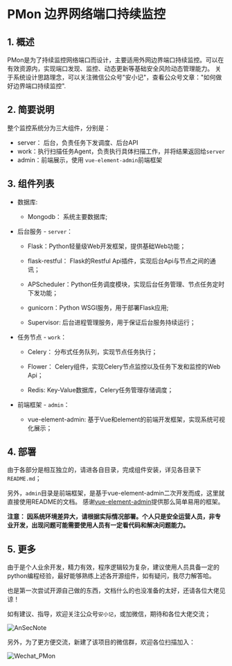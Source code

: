 # PMon 边界网络端口持续监控

## 1. 概述
PMon是为了持续监控网络端口而设计，主要适用外网边界端口持续监控。可以在有效资源内，实现端口发现、监控、动态更新等基础安全风险动态管理能力。
关于系统设计思路理念，可以关注微信公众号"安小记"，查看公众号文章："如何做好边界端口持续监控".


## 2. 简要说明

整个监控系统分为三大组件，分别是：
- server： 后台，负责任务下发调度、后台API 
- work：执行扫描任务Agent，负责执行具体扫描工作，并将结果返回给`server`
- admin：前端展示，使用 `vue-element-admin`前端框架


## 3. 组件列表

- 数据库:
  - Mongodb： 系统主要数据库;

- 后台服务 - `server`：

  - Flask：Python轻量级Web开发框架，提供基础Web功能；

  - flask-restful： Flask的Restful Api插件，实现后台Api与节点之间的通讯；

  - APScheduler：Python任务调度模块，实现后台任务管理、节点任务定时下发功能；

  - gunicorn：Python WSGI服务，用于部署Flask应用;
  - Supervisor: 后台进程管理服务，用于保证后台服务持续运行；

- 任务节点 - `work`：

  - Celery： 分布式任务队列，实现节点任务执行；

  - Flower： Celery组件，实现Celery节点监控以及任务下发和监控的Web Api；
  - Redis: Key-Value数据库，Celery任务管理存储调度；

- 前端框架 - `admin`：
  - vue-element-admin: 基于Vue和element的前端开发框架，实现系统可视化展示；


## 4. 部署

由于各部分是相互独立的，请进各自目录，完成组件安装，详见各目录下`README.md`；

另外，`admin`目录是前端框架，是基于vue-element-admin二次开发而成，这里就直接使用README的文档。
感谢[vue-element-admin](https://github.com/PanJiaChen/vue-element-admin)提供那么简单易用的框架。

**注意： 因系统环境差异大，请根据实际情况部署。个人只是安全运营人员，非专业开发，出现问题可能需要使用人员有一定看代码和解决问题能力。**



## 5. 更多

由于是个人业余开发，精力有效，程序逻辑较为复杂，建议使用人员具备一定的python编程经验，最好能够熟练上述各开源组件，如有疑问，我尽力解答哈。

也是第一次尝试开源自己做的东西，文档什么的也没准备的太好，还请各位大佬见谅！


如有建议、指导，欢迎关注公众号`安小记`，或加微信，期待和各位大佬交流；

![AnSecNote](https://github.com/chiww/PMon/tree/master/pic/AnSecNote.jpg)

另外，为了更方便交流，新建了该项目的微信群，欢迎各位扫描加入：

![Wechat_PMon](https://github.com/chiww/PMon/tree/master/pic/Wechat_PMon.JPG)

